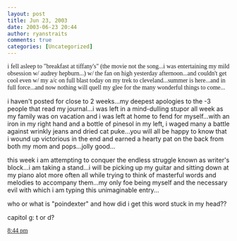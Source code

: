 ```yaml
---
layout: post
title: Jun 23, 2003
date: 2003-06-23 20:44
author: ryanstraits
comments: true
categories: [Uncategorized]
---
```

<span style="font-family:Verdana;">i fell asleep to "breakfast at tiffany's" (the movie not the song...i was entertaining my mild obsession w/ audrey hepburn...) w/ the fan on high yesterday afternoon...and couldn't get cool even w/ my a/c on full blast today on my trek to cleveland...summer is here...and in full force...and now nothing will quell my glee for the many wonderful things to come...</span>

i haven't posted for close to 2 weeks...my deepest apologies to the -3 people that read my journal...i was left in a mind-dulling stupor all week as my family was on vacation and i was left at home to fend for myself...with an iron in my right hand and a bottle of pinesol in my left, i waged many a battle against wrinkly jeans and dried cat puke...you will all be happy to know that i wound up victorious in the end and earned a hearty pat on the back from both my mom and pops...jolly good...

this week i am attempting to conquer the endless struggle known as writer's block...i am taking a stand...i will be picking up my guitar and sitting down at my piano alot more often all while trying to think of masterful words and melodies to accompany them...my only foe being myself and the necessary evil with which i am typing this unimaginable entry...

who or what is "poindexter" and how did i get this word stuck in my head??

capitol g: t or d?

<a href="/item.asp?user=bluestarmorning&amp;tab=weblogs&amp;uid=23495679"><span style="font-family:Verdana;">8:44 pm</span></a>

